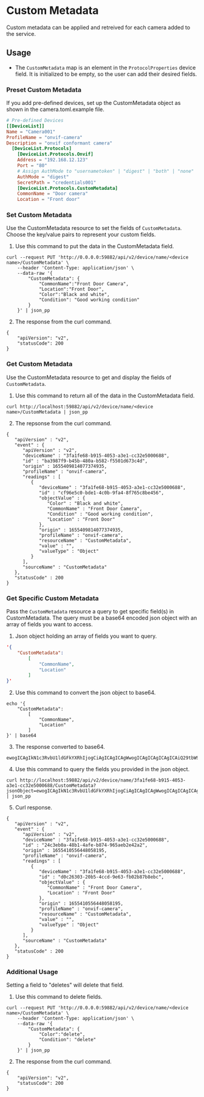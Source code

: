 # Custom Metadata

Custom metadata can be applied and retreived for each camera added to the service.

## Usage

- The `CustomMetadata` map is an element in the `ProtocolProperties` device field. It is initialized to be empty, so the user can add their desired fields.

### Preset Custom Metadata

If you add pre-defined devices, set up the CustomMetadata object as shown in the camera.toml.example file.

```toml
# Pre-defined Devices
[[DeviceList]]
Name = "Camera001"
ProfileName = "onvif-camera"
Description = "onvif conformant camera"
  [DeviceList.Protocols]
    [DeviceList.Protocols.Onvif]
    Address = "192.168.12.123"
    Port = "80"
    # Assign AuthMode to "usernametoken" | "digest" | "both" | "none"
    AuthMode = "digest"
    SecretPath = "credentials001"
    [DeviceList.Protocols.CustomMetadata]
    CommonName = "Door camera"
    Location = "Front door"
```


### Set Custom Metadata

Use the CustomMetadata resource to set the fields of `CustomMetadata`. Choose the key/value pairs to represent your custom fields.

1. Use this command to put the data in the CustomMetadata field.
```shell
curl --request PUT 'http://0.0.0.0:59882/api/v2/device/name/<device name>/CustomMetadata' \
    --header 'Content-Type: application/json' \
    --data-raw '{
        "CustomMetadata": {
            "CommonName":"Front Door Camera",
            "Location":"Front Door",
            "Color":"Black and white",
            "Condition": "Good working condition"
        }
    }' | json_pp
```
2. The response from the curl command.
```
{
    "apiVersion": "v2",
    "statusCode": 200
}
```


### Get Custom Metadata

Use the CustomMetadata resource to get and display the fields of `CustomMetadata`.

1. Use this command to return all of the data in the CustomMetadata field.

```shell
curl http://localhost:59882/api/v2/device/name/<device name>/CustomMetadata | json_pp
```
2. The repsonse from the curl command.
```shell
{
   "apiVersion" : "v2",
   "event" : {
      "apiVersion" : "v2",
      "deviceName" : "3fa1fe68-b915-4053-a3e1-cc32e5000688",
      "id" : "ba3987f9-b45b-480a-b582-f5501d673c4d",
      "origin" : 1655409814077374935,
      "profileName" : "onvif-camera",
      "readings" : [
         {
            "deviceName" : "3fa1fe68-b915-4053-a3e1-cc32e5000688",
            "id" : "cf96e5c0-bde1-4c0b-9fa4-8f765c8be456",
            "objectValue" : {
               "Color" : "Black and white",
               "CommonName" : "Front Door Camera",
               "Condition" : "Good working condition",
               "Location" : "Front Door"
            },
            "origin" : 1655409814077374935,
            "profileName" : "onvif-camera",
            "resourceName" : "CustomMetadata",
            "value" : "",
            "valueType" : "Object"
         }
      ],
      "sourceName" : "CustomMetadata"
   },
   "statusCode" : 200
}
```



### Get Specific Custom Metadata

Pass the `CustomMetadata` resource a query to get specific field(s) in CustomMetadata. The query must be a base64 encoded json object with an array of fields you want to access.

1. Json object holding an array of fields you want to query.
```json
'{
    "CustomMetadata": 
        [
            "CommonName",
            "Location"
        ]
}'
```

2. Use this command to convert the json object to base64.
```shell
echo '{
    "CustomMetadata": 
        [
            "CommonName",
            "Location"
        ]
}' | base64
```

3. The response converted to base64.
```shell
ewogICAgIkN1c3RvbU1ldGFkYXRhIjogCiAgICAgICAgWwogICAgICAgICAgICAiQ29tbW9uTmFtZSIsCiAgICAgICAgICAgICJMb2NhdGlvbiIKICAgICAgICBdCn0K
```

4. Use this command to query the fields you provided in the json object.
```shell
curl http://localhost:59882/api/v2/device/name/3fa1fe68-b915-4053-a3e1-cc32e5000688/CustomMetadata?jsonObject=ewogICAgIkN1c3RvbU1ldGFkYXRhIjogCiAgICAgICAgWwogICAgICAgICAgICAiQ29tbW9uTmFtZSIsCiAgICAgICAgICAgICJMb2NhdGlvbiIKICAgICAgICBdCn0K | json_pp

```

5. Curl response. 
```shell
{
   "apiVersion" : "v2",
   "event" : {
      "apiVersion" : "v2",
      "deviceName" : "3fa1fe68-b915-4053-a3e1-cc32e5000688",
      "id" : "24c3eb0a-48b1-4afe-b874-965aeb2e42a2",
      "origin" : 1655410556448058195,
      "profileName" : "onvif-camera",
      "readings" : [
         {
            "deviceName" : "3fa1fe68-b915-4053-a3e1-cc32e5000688",
            "id" : "d0c26303-20b5-4ccd-9e63-fb02b87b8ebc",
            "objectValue" : {
               "CommonName" : "Front Door Camera",
               "Location" : "Front Door"
            },
            "origin" : 1655410556448058195,
            "profileName" : "onvif-camera",
            "resourceName" : "CustomMetadata",
            "value" : "",
            "valueType" : "Object"
         }
      ],
      "sourceName" : "CustomMetadata"
   },
   "statusCode" : 200
}
```

### Additional Usage

Setting a field to "deletes" will delete that field.

1. Use this command to delete fields.
```shell
curl --request PUT 'http://0.0.0.0:59882/api/v2/device/name/<device name>/CustomMetadata' \
    --header 'Content-Type: application/json' \
    --data-raw '{
        "CustomMetadata": {
            "Color":"delete",
            "Condition": "delete"
        }
    }' | json_pp
```
2. The response from the curl command.
```
{
    "apiVersion": "v2",
    "statusCode": 200
}
```
